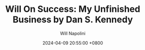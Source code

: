 ---
title: "Will On Success: My Unfinished Business by Dan S. Kennedy"
author: Will Napolini
date: 2024-04-09 20:55:00 +0800
categories: [Mindset, Book-summaries]
tags:
  [
    my-unfinished-business,
    dan-s-kennedy,
    marketing,
    business-success,
    entrepreneurship,
    sales,
    advertising,
    motivation,
    self-help,
    success,
    goal-setting,
    business-strategies,
    mindset,
    marketing-and-sales,
    copywriting,
    leadership,
    wealth-creation,
    business-growth,
    motivation-and-success,
    personal-development,
    marketing-principles,
    influence,
    business-planning,
    networking,
    inspiration,
    unfinished-business,
    ambition,
    go-getter,
    sales-and-marketing,
    success-stories,
    business-mindset
  ]
image: https://pbs.twimg.com/media/GO13GFkWoAA_gG9?format=jpg&name=large
alt: "Will On Success: My Unfinished Business by Dan S. Kennedy"
fallback:
  - 
  # Replace with the URL of your backup image
  -
  # Replace with the URL of your backup image
---